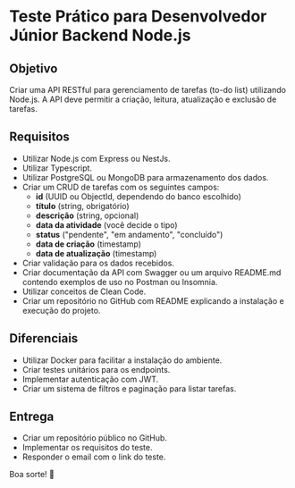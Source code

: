 # Teste Prático para Desenvolvedor Júnior Backend Node.js

## Objetivo

Criar uma API RESTful para gerenciamento de tarefas (to-do list) utilizando Node.js. A API deve permitir a criação, leitura, atualização e exclusão de tarefas.

## Requisitos

- Utilizar Node.js com Express ou NestJs.
- Utilizar Typescript.
- Utilizar PostgreSQL ou MongoDB para armazenamento dos dados.
- Criar um CRUD de tarefas com os seguintes campos:
  - **id** (UUID ou ObjectId, dependendo do banco escolhido)
  - **título** (string, obrigatório)
  - **descrição** (string, opcional)
  - **data da atividade** (você decide o tipo)
  - **status** ("pendente", "em andamento", "concluído")
  - **data de criação** (timestamp)
  - **data de atualização** (timestamp)
- Criar validação para os dados recebidos.
- Criar documentação da API com Swagger ou um arquivo README.md contendo exemplos de uso no Postman ou Insomnia.
- Utilizar conceitos de Clean Code.
- Criar um repositório no GitHub com README explicando a instalação e execução do projeto.

## Diferenciais

- Utilizar Docker para facilitar a instalação do ambiente.
- Criar testes unitários para os endpoints.
- Implementar autenticação com JWT.
- Criar um sistema de filtros e paginação para listar tarefas.

## Entrega

- Criar um repositório público no GitHub.
- Implementar os requisitos do teste.
- Responder o email com o link do teste.

Boa sorte! 🚀
